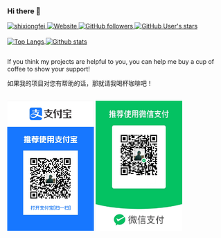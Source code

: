### Hi there 👋

<div>
  <a href="https://github.com/shixiongfei">
    <img src="https://komarev.com/ghpvc/?username=shixiongfei" alt="shixiongfei" />
  </a>

  <a href="https://shixiongfei.com">
    <img src="https://img.shields.io/website?url=https%3A%2F%2Fshixiongfei.com" alt="Website">
  </a>

  <a href="https://github.com/shixiongfei">
    <img src="https://img.shields.io/github/followers/shixiongfei?style=flat&logo=github" alt="GitHub followers">
  </a>

  <a href="https://github.com/shixiongfei">
    <img src="https://img.shields.io/github/stars/shixiongfei?style=flat&logo=github" alt="GitHub User's stars">
  </a>
</div>

<br />

<div>
  <a href="https://github.com/shixiongfei">
    <img align="center" src="https://github-readme-stats.vercel.app/api/top-langs/?username=shixiongfei&layout=compact&langs_count=8&theme=default" alt="Top Langs" width="335" height="190" />
  </a>

  <a href="https://github.com/shixiongfei">
    <img align="center" src="https://github-readme-stats.vercel.app/api?username=shixiongfei&count_private=true&show_icons=true&theme=default" alt="Github stats" width="460" height="190" />
  </a>
</div>

##

<div>
  <p>If you think my projects are helpful to you, you can help me buy a cup of coffee to show your support!</p>
  <p>如果我的项目对您有帮助的话，那就请我喝杯咖啡吧！</p>
</div>

<br />

<div>
  <img src="/sponsors/alipay.png" width = "200" height="300" alt="Alipay" />
  <img src="/sponsors/weixin.jpeg" width = "200" height="300" alt="WeiXin" />
</div>
